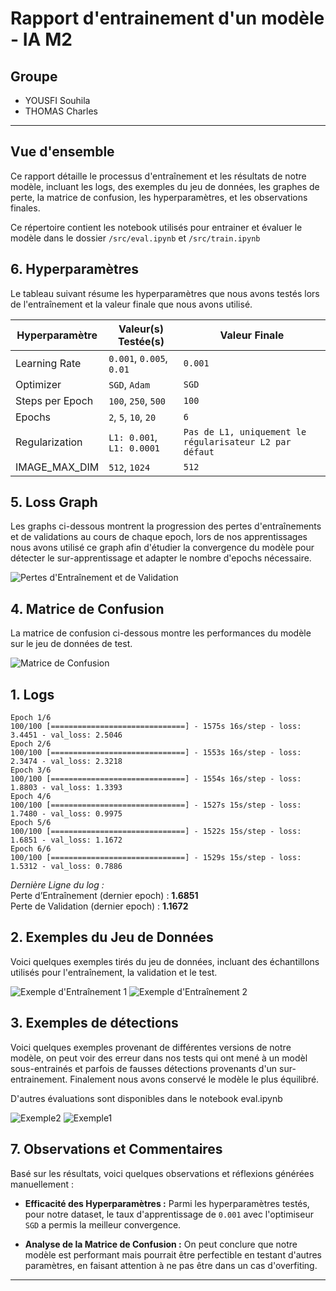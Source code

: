 # Rapport d'entrainement d'un modèle - IA M2 

## Groupe
- YOUSFI Souhila
- THOMAS Charles

---


## Vue d'ensemble
Ce rapport détaille le processus d'entraînement et les résultats de notre modèle, incluant les logs, des exemples du jeu de données, les graphes de perte, la matrice de confusion, les hyperparamètres, et les observations finales.

Ce répertoire contient les notebook utilisés pour entrainer et évaluer le modèle dans le dossier ```/src/eval.ipynb``` et ```/src/train.ipynb```



## 6. Hyperparamètres
Le tableau suivant résume les hyperparamètres que nous avons testés lors de l'entraînement et la valeur finale que nous avons utilisé.

| Hyperparamètre       | Valeur(s) Testée(s)        | Valeur Finale        |
|----------------------|----------------------------|-----------------------|
| Learning Rate | `0.001`, `0.005`, `0.01` | `0.001`           |
| Optimizer           | `SGD`, `Adam`   | `SGD`               |
| Steps per Epoch               |  `100`, `250`, `500`  |  `100`                |
| Epochs             |  `2`, `5`, `10`, `20`  |  `6`                |
| Regularization       | `L1: 0.001`, `L1: 0.0001`  | `Pas de L1, uniquement le régularisateur L2 par défaut` |
|IMAGE_MAX_DIM | `512`, `1024` | `512` |

## 5. Loss Graph

Les graphs ci-dessous montrent la progression des pertes d'entraînements et de validations au cours de chaque epoch, lors de nos apprentissages nous avons utilisé ce graph afin d'étudier la convergence du modèle pour détecter le sur-apprentissage et adapter le nombre d'epochs nécessaire.

![Pertes d'Entraînement et de Validation](./images/epoch_loss_v1.jpg)

## 4. Matrice de Confusion
La matrice de confusion ci-dessous montre les performances du modèle sur le jeu de données de test.

![Matrice de Confusion](./images/confusion_matrix_v1.png)

## 1. Logs

```
Epoch 1/6
100/100 [==============================] - 1575s 16s/step - loss: 3.4451 - val_loss: 2.5046
Epoch 2/6
100/100 [==============================] - 1553s 16s/step - loss: 2.3474 - val_loss: 2.3218
Epoch 3/6
100/100 [==============================] - 1554s 16s/step - loss: 1.8803 - val_loss: 1.3393
Epoch 4/6
100/100 [==============================] - 1527s 15s/step - loss: 1.7480 - val_loss: 0.9975
Epoch 5/6
100/100 [==============================] - 1522s 15s/step - loss: 1.6851 - val_loss: 1.1672
Epoch 6/6
100/100 [==============================] - 1529s 15s/step - loss: 1.5312 - val_loss: 0.7886
```
_Dernière Ligne du log :_  
Perte d’Entraînement (dernier epoch) : **1.6851**  
Perte de Validation (dernier epoch) : **1.1672**

## 2. Exemples du Jeu de Données
Voici quelques exemples tirés du jeu de données, incluant des échantillons utilisés pour l'entraînement, la validation et le test.

![Exemple d'Entraînement 1](https://raw.githubusercontent.com/Souhila06/Souhila06.github.io/refs/heads/main/images/maksssksksss0.png)
![Exemple d'Entraînement 2](https://raw.githubusercontent.com/Souhila06/Souhila06.github.io/refs/heads/main/images/maksssksksss1.png)

## 3. Exemples de détections
Voici quelques exemples provenant de différentes versions de notre modèle, on peut voir des erreur dans nos tests qui ont mené à un modèl sous-entrainés et parfois de fausses détections provenants d'un sur-entrainement. Finalement nous avons conservé le modèle le plus équilibré.

D'autres évaluations sont disponibles dans le notebook eval.ipynb

![Exemple2](./images/detection.png)
![Exemple1](./images/fail.png)


## 7. Observations et Commentaires
Basé sur les résultats, voici quelques observations et réflexions générées manuellement :
  
- **Efficacité des Hyperparamètres :** Parmi les hyperparamètres testés, pour notre dataset, le taux d'apprentissage de `0.001` avec l'optimiseur `SGD` a permis la meilleur convergence.

- **Analyse de la Matrice de Confusion :** On peut  conclure que notre modèle est performant mais pourrait être perfectible en testant d'autres paramètres, en faisant attention à ne pas être dans un cas d'overfiting.

---
